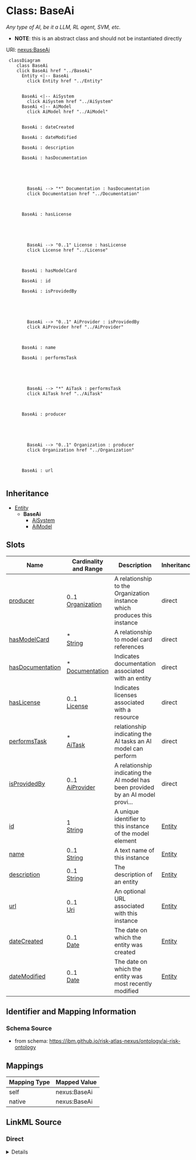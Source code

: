 

# Class: BaseAi


_Any type of AI, be it a LLM, RL agent, SVM, etc._




* __NOTE__: this is an abstract class and should not be instantiated directly


URI: [nexus:BaseAi](https://ibm.github.io/risk-atlas-nexus/ontology/BaseAi)






```mermaid
 classDiagram
    class BaseAi
    click BaseAi href "../BaseAi"
      Entity <|-- BaseAi
        click Entity href "../Entity"


      BaseAi <|-- AiSystem
        click AiSystem href "../AiSystem"
      BaseAi <|-- AiModel
        click AiModel href "../AiModel"


      BaseAi : dateCreated

      BaseAi : dateModified

      BaseAi : description

      BaseAi : hasDocumentation





        BaseAi --> "*" Documentation : hasDocumentation
        click Documentation href "../Documentation"



      BaseAi : hasLicense





        BaseAi --> "0..1" License : hasLicense
        click License href "../License"



      BaseAi : hasModelCard

      BaseAi : id

      BaseAi : isProvidedBy





        BaseAi --> "0..1" AiProvider : isProvidedBy
        click AiProvider href "../AiProvider"



      BaseAi : name

      BaseAi : performsTask





        BaseAi --> "*" AiTask : performsTask
        click AiTask href "../AiTask"



      BaseAi : producer





        BaseAi --> "0..1" Organization : producer
        click Organization href "../Organization"



      BaseAi : url


```





## Inheritance
* [Entity](Entity.md)
    * **BaseAi**
        * [AiSystem](AiSystem.md)
        * [AiModel](AiModel.md)



## Slots

| Name | Cardinality and Range | Description | Inheritance |
| ---  | --- | --- | --- |
| [producer](producer.md) | 0..1 <br/> [Organization](Organization.md) | A relationship to the Organization instance which produces this instance | direct |
| [hasModelCard](hasModelCard.md) | * <br/> [String](String.md) | A relationship to model card references | direct |
| [hasDocumentation](hasDocumentation.md) | * <br/> [Documentation](Documentation.md) | Indicates documentation associated with an entity | direct |
| [hasLicense](hasLicense.md) | 0..1 <br/> [License](License.md) | Indicates licenses associated with a resource | direct |
| [performsTask](performsTask.md) | * <br/> [AiTask](AiTask.md) | relationship indicating the AI tasks an AI model can perform | direct |
| [isProvidedBy](isProvidedBy.md) | 0..1 <br/> [AiProvider](AiProvider.md) | A relationship indicating the AI model has been provided by an AI model provi... | direct |
| [id](id.md) | 1 <br/> [String](String.md) | A unique identifier to this instance of the model element | [Entity](Entity.md) |
| [name](name.md) | 0..1 <br/> [String](String.md) | A text name of this instance | [Entity](Entity.md) |
| [description](description.md) | 0..1 <br/> [String](String.md) | The description of an entity | [Entity](Entity.md) |
| [url](url.md) | 0..1 <br/> [Uri](Uri.md) | An optional URL associated with this instance | [Entity](Entity.md) |
| [dateCreated](dateCreated.md) | 0..1 <br/> [Date](Date.md) | The date on which the entity was created | [Entity](Entity.md) |
| [dateModified](dateModified.md) | 0..1 <br/> [Date](Date.md) | The date on which the entity was most recently modified | [Entity](Entity.md) |









## Identifier and Mapping Information







### Schema Source


* from schema: https://ibm.github.io/risk-atlas-nexus/ontology/ai-risk-ontology




## Mappings

| Mapping Type | Mapped Value |
| ---  | ---  |
| self | nexus:BaseAi |
| native | nexus:BaseAi |







## LinkML Source

<!-- TODO: investigate https://stackoverflow.com/questions/37606292/how-to-create-tabbed-code-blocks-in-mkdocs-or-sphinx -->

### Direct

<details>
```yaml
name: BaseAi
description: Any type of AI, be it a LLM, RL agent, SVM, etc.
from_schema: https://ibm.github.io/risk-atlas-nexus/ontology/ai-risk-ontology
is_a: Entity
abstract: true
slots:
- producer
- hasModelCard
- hasDocumentation
- hasLicense
- performsTask
- isProvidedBy

```
</details>

### Induced

<details>
```yaml
name: BaseAi
description: Any type of AI, be it a LLM, RL agent, SVM, etc.
from_schema: https://ibm.github.io/risk-atlas-nexus/ontology/ai-risk-ontology
is_a: Entity
abstract: true
attributes:
  producer:
    name: producer
    description: A relationship to the Organization instance which produces this instance.
    from_schema: https://ibm.github.io/risk-atlas-nexus/ontology/ai-risk-ontology
    rank: 1000
    alias: producer
    owner: BaseAi
    domain_of:
    - BaseAi
    range: Organization
  hasModelCard:
    name: hasModelCard
    description: A relationship to model card references.
    from_schema: https://ibm.github.io/risk-atlas-nexus/ontology/ai-risk-ontology
    rank: 1000
    alias: hasModelCard
    owner: BaseAi
    domain_of:
    - BaseAi
    range: string
    multivalued: true
    inlined: true
    inlined_as_list: true
  hasDocumentation:
    name: hasDocumentation
    description: Indicates documentation associated with an entity.
    from_schema: https://ibm.github.io/risk-atlas-nexus/ontology/ai-risk-ontology
    rank: 1000
    slot_uri: airo:hasDocumentation
    alias: hasDocumentation
    owner: BaseAi
    domain_of:
    - Dataset
    - Vocabulary
    - Term
    - RiskTaxonomy
    - Action
    - BaseAi
    - LargeLanguageModelFamily
    - AiEval
    - BenchmarkMetadataCard
    - Adapter
    - LLMIntrinsic
    range: Documentation
    multivalued: true
    inlined: false
  hasLicense:
    name: hasLicense
    description: Indicates licenses associated with a resource
    from_schema: https://ibm.github.io/risk-atlas-nexus/ontology/ai-risk-ontology
    rank: 1000
    slot_uri: airo:hasLicense
    alias: hasLicense
    owner: BaseAi
    domain_of:
    - Dataset
    - Documentation
    - Vocabulary
    - RiskTaxonomy
    - BaseAi
    - AiEval
    - BenchmarkMetadataCard
    - Adapter
    range: License
  performsTask:
    name: performsTask
    description: relationship indicating the AI tasks an AI model can perform.
    from_schema: https://ibm.github.io/risk-atlas-nexus/ontology/ai-risk-ontology
    rank: 1000
    alias: performsTask
    owner: BaseAi
    domain_of:
    - BaseAi
    range: AiTask
    multivalued: true
    inlined: false
  isProvidedBy:
    name: isProvidedBy
    description: A relationship indicating the AI model has been provided by an AI
      model provider.
    from_schema: https://ibm.github.io/risk-atlas-nexus/ontology/ai-risk-ontology
    rank: 1000
    slot_uri: airo:isProvidedBy
    alias: isProvidedBy
    owner: BaseAi
    domain_of:
    - BaseAi
    range: AiProvider
  id:
    name: id
    description: A unique identifier to this instance of the model element. Example
      identifiers include UUID, URI, URN, etc.
    from_schema: https://ibm.github.io/risk-atlas-nexus/ontology/ai-risk-ontology
    rank: 1000
    slot_uri: schema:identifier
    identifier: true
    alias: id
    owner: BaseAi
    domain_of:
    - Entity
    range: string
    required: true
  name:
    name: name
    description: A text name of this instance.
    from_schema: https://ibm.github.io/risk-atlas-nexus/ontology/ai-risk-ontology
    rank: 1000
    slot_uri: schema:name
    alias: name
    owner: BaseAi
    domain_of:
    - Entity
    - BenchmarkMetadataCard
    range: string
  description:
    name: description
    description: The description of an entity
    from_schema: https://ibm.github.io/risk-atlas-nexus/ontology/ai-risk-ontology
    rank: 1000
    slot_uri: schema:description
    alias: description
    owner: BaseAi
    domain_of:
    - Entity
    range: string
  url:
    name: url
    description: An optional URL associated with this instance.
    from_schema: https://ibm.github.io/risk-atlas-nexus/ontology/ai-risk-ontology
    rank: 1000
    slot_uri: schema:url
    alias: url
    owner: BaseAi
    domain_of:
    - Entity
    range: uri
  dateCreated:
    name: dateCreated
    description: The date on which the entity was created.
    from_schema: https://ibm.github.io/risk-atlas-nexus/ontology/ai-risk-ontology
    rank: 1000
    slot_uri: schema:dateCreated
    alias: dateCreated
    owner: BaseAi
    domain_of:
    - Entity
    range: date
    required: false
  dateModified:
    name: dateModified
    description: The date on which the entity was most recently modified.
    from_schema: https://ibm.github.io/risk-atlas-nexus/ontology/ai-risk-ontology
    rank: 1000
    slot_uri: schema:dateModified
    alias: dateModified
    owner: BaseAi
    domain_of:
    - Entity
    range: date
    required: false

```
</details>

